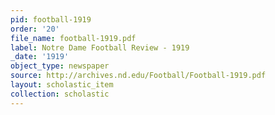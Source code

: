 ```yaml
---
pid: football-1919
order: '20'
file_name: football-1919.pdf
label: Notre Dame Football Review - 1919
_date: '1919'
object_type: newspaper
source: http://archives.nd.edu/Football/Football-1919.pdf
layout: scholastic_item
collection: scholastic
---
```

